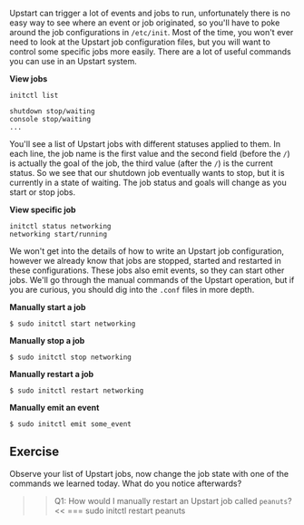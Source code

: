 Upstart can trigger a lot of events and jobs to run, unfortunately there is no easy way to see where an event or job originated, so you'll have to poke around the job configurations in `/etc/init`. Most of the time, you won't ever need to look at the Upstart job configuration files, but you will want to control some specific jobs more easily. There are a lot of useful commands you can use in an Upstart system. 

**View jobs**

```
initctl list

shutdown stop/waiting
console stop/waiting
...

```

You'll see a list of Upstart jobs with different statuses applied to them. In each line, the job name is the first value and the second field (before the `/`) is actually the goal of the job, the third value (after the `/`) is the current status. So we see that our shutdown job eventually wants to stop, but it is currently in a state of waiting. The job status and goals will change as you start or stop jobs. 

**View specific job**

```
initctl status networking
networking start/running

```

We won't get into the details of how to write an Upstart job configuration, however we already know that jobs are stopped, started and restarted in these configurations. These jobs also emit events, so they can start other jobs. We'll go through the manual commands of the Upstart operation, but if you are curious, you should dig into the `.conf` files in more depth.

**Manually start a job**

```
$ sudo initctl start networking
```

**Manually stop a job**

```
$ sudo initctl stop networking
```

**Manually restart a job**

```
$ sudo initctl restart networking
```

**Manually emit an event**

```
$ sudo initctl emit some_event
```

## Exercise

Observe your list of Upstart jobs, now change the job state with one of the commands we learned today. What do you notice afterwards?

>>Q1: How would I manually restart an Upstart job called `peanuts`?<<
=== sudo initctl restart peanuts

